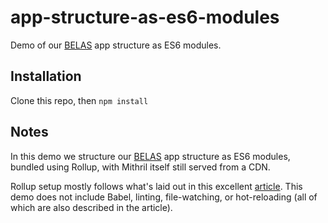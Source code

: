 # app-structure-as-es6-modules

Demo of our [BELAS](https://github.com/pakx/the-mithril-diaries/wiki/Basic-App-Structure) app structure as ES6 modules.

## Installation

Clone this repo, then `npm install`

## Notes

In this demo we structure our [BELAS](https://github.com/pakx/the-mithril-diaries/wiki/Basic-App-Structure) app structure as ES6 modules, bundled using Rollup, with Mithril itself still served from a CDN.

Rollup setup mostly follows what's laid out in this excellent [article](https://code.lengstorf.com/learn-rollup-js/). This demo does not include Babel, linting, file-watching, or hot-reloading (all of which are also described in the article).